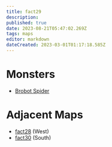 ```yaml
---
title: fact29
description: 
published: true
date: 2023-08-21T05:47:02.269Z
tags: maps
editor: markdown
dateCreated: 2023-03-01T01:17:18.585Z
---
```


# Monsters
 * [Brobot Spider](/monsters/brobot-spider)

# Adjacent Maps
 * [fact28](/maps/fact28) (West)
 * [fact30](/maps/fact30) (South)
